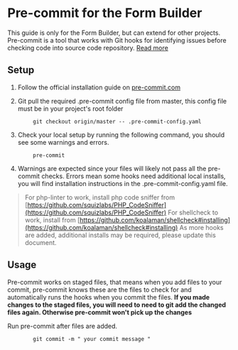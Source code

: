 # Pre-commit for the Form Builder

This guide is only for the Form Builder, but can extend for other projects.  Pre-commit is a tool that works with Git hooks for identifying issues before checking code into source code repository. [Read more](https://pre-commit.com/)

## Setup
1. Follow the official installation guide on [pre-commit.com](https://pre-commit.com/#install)

2. Git pull the required .pre-commit config file from master, this config file must be in your project's root folder
```
        git checkout origin/master -- .pre-commit-config.yaml
```

3. Check your local setup by running the following command, you should see some warnings and errors.
```
        pre-commit
```
4.  Warnings are expected since your files will likely not pass all the pre-commit checks. Errors mean some hooks need additional local installs, you will find installation instructions in the .pre-commit-config.yaml file.
> For php-linter to work, install php code sniffer from [https://github.com/squizlabs/PHP_CodeSniffer](https://github.com/squizlabs/PHP_CodeSniffer)
> For shellcheck to work, install from [https://github.com/koalaman/shellcheck#installing](https://github.com/koalaman/shellcheck#installing)
As more hooks are added, additional installs may be required, please update this document.


## Usage
Pre-commit works on staged files, that means when you add files to your commit, pre-commit knows these are the files to check for and automatically runs the hooks when you commit the files.
**If you made changes to the staged files, you will need to need to git add the changed files again. Otherwise pre-commit won't pick up the changes**

Run pre-commit after files are added.
```
        git commit -m " your commit message "
```